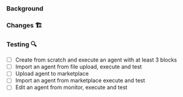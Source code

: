 ### Background

<!-- Clearly explain the need for these changes: -->

### Changes 🏗️

<!-- Concisely describe all of the changes made in this pull request: -->

### Testing 🔍

<!--
Please confirm you have tested our critical paths
-->

- [ ] Create from scratch and execute an agent with at least 3 blocks
- [ ] Import an agent from file upload, execute and test
- [ ] Upload agent to marketplace
- [ ] Import an agent from marketplace execute and test
- [ ] Edit an agent from monitor, execute and test
